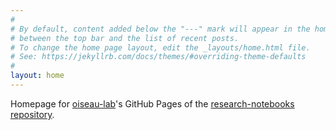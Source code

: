 ```yaml
---
#
# By default, content added below the "---" mark will appear in the home page
# between the top bar and the list of recent posts.
# To change the home page layout, edit the _layouts/home.html file.
# See: https://jekyllrb.com/docs/themes/#overriding-theme-defaults
#
layout: home
---
```


Homepage for [oiseau-lab](https://github.com/oiseau-lab)'s GitHub Pages of the [research-notebooks repository](https://github.com/oiseau-lab/research-notebooks).